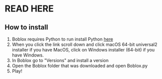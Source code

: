 # READ HERE

##  How to install

1. Boblox requires Python to run install Python [here](https://www.python.org/downloads/release/python-3104/)
2. When you click the link scroll down and click macOS 64-bit universal2 installer if you have MacOS, click on Windows installer (64-bit) if you have Windows.
3. In Boblox go to "Versions" and install a version
4. Open the Boblox folder that was downloaded and open Boblox.py
5. Play!
